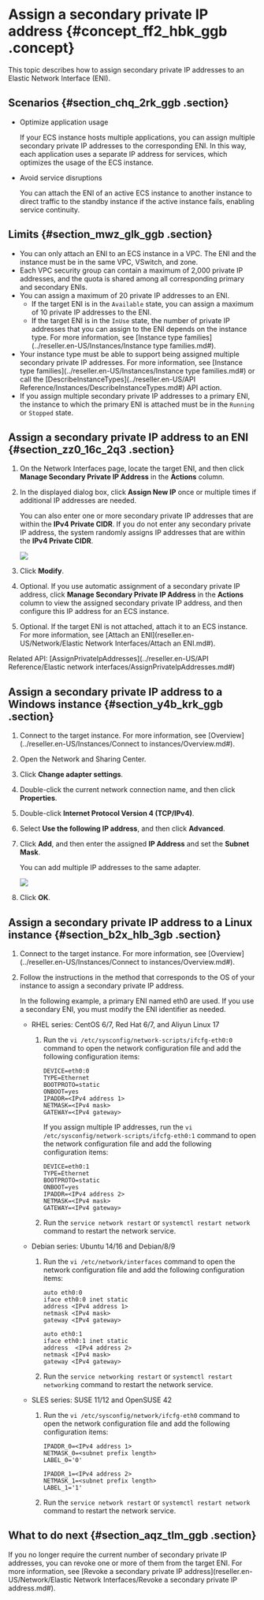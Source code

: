 # Assign a secondary private IP address {#concept_ff2_hbk_ggb .concept}

This topic describes how to assign secondary private IP addresses to an Elastic Network Interface \(ENI\).

## Scenarios {#section_chq_2rk_ggb .section}

-   Optimize application usage

    If your ECS instance hosts multiple applications, you can assign multiple secondary private IP addresses to the corresponding ENI. In this way, each application uses a separate IP address for services, which optimizes the usage of the ECS instance.

-   Avoid service disruptions

    You can attach the ENI of an active ECS instance to another instance to direct traffic to the standby instance if the active instance fails, enabling service continuity.


## Limits {#section_mwz_glk_ggb .section}

-   You can only attach an ENI to an ECS instance in a VPC. The ENI and the instance must be in the same VPC, VSwitch, and zone.
-   Each VPC security group can contain a maximum of 2,000 private IP addresses, and the quota is shared among all corresponding primary and secondary ENIs.
-   You can assign a maximum of 20 private IP addresses to an ENI.
    -   If the target ENI is in the `Available` state, you can assign a maximum of 10 private IP addresses to the ENI.
    -   If the target ENI is in the `InUse` state, the number of private IP addresses that you can assign to the ENI depends on the instance type. For more information, see [Instance type families](../reseller.en-US/Instances/Instance type families.md#).
-   Your instance type must be able to support being assigned multiple secondary private IP addresses. For more information, see [Instance type families](../reseller.en-US/Instances/Instance type families.md#) or call the [DescribeInstanceTypes](../reseller.en-US/API Reference/Instances/DescribeInstanceTypes.md#) API action.
-   If you assign multiple secondary private IP addresses to a primary ENI, the instance to which the primary ENI is attached must be in the `Running` or `Stopped` state.

## Assign a secondary private IP address to an ENI {#section_zz0_16c_2q3 .section}

1.  On the Network Interfaces page, locate the target ENI, and then click **Manage Secondary Private IP Address** in the **Actions** column.
2.  In the displayed dialog box, click **Assign New IP** once or multiple times if additional IP addresses are needed.

    You can also enter one or more secondary private IP addresses that are within the **IPv4 Private CIDR**. If you do not enter any secondary private IP address, the system randomly assigns IP addresses that are within the **IPv4 Private CIDR**.

    ![](http://static-aliyun-doc.oss-cn-hangzhou.aliyuncs.com/assets/img/83258/156472631947047_en-US.png)

3.  Click **Modify**.
4.  Optional. If you use automatic assignment of a secondary private IP address, click **Manage Secondary Private IP Address** in the **Actions** column to view the assigned secondary private IP address, and then configure this IP address for an ECS instance.
5.  Optional. If the target ENI is not attached, attach it to an ECS instance. For more information, see [Attach an ENI](reseller.en-US/Network/Elastic Network Interfaces/Attach an ENI.md#).

Related API: [AssignPrivateIpAddresses](../reseller.en-US/API Reference/Elastic network interfaces/AssignPrivateIpAddresses.md#)

## Assign a secondary private IP address to a Windows instance {#section_y4b_krk_ggb .section}

1.  Connect to the target instance. For more information, see [Overview](../reseller.en-US/Instances/Connect to instances/Overview.md#).
2.  Open the Network and Sharing Center.
3.  Click **Change adapter settings**.
4.  Double-click the current network connection name, and then click **Properties**.
5.  Double-click **Internet Protocol Version 4 \(TCP/IPv4\)**.
6.  Select **Use the following IP address**, and then click **Advanced**.
7.  Click **Add**, and then enter the assigned **IP Address** and set the **Subnet Mask**.

    You can add multiple IP addresses to the same adapter.

    ![](http://static-aliyun-doc.oss-cn-hangzhou.aliyuncs.com/assets/img/83258/156472631947049_en-US.png)

8.  Click **OK**.

## Assign a secondary private IP address to a Linux instance {#section_b2x_hlb_3gb .section}

1.  Connect to the target instance. For more information, see [Overview](../reseller.en-US/Instances/Connect to instances/Overview.md#).
2.  Follow the instructions in the method that corresponds to the OS of your instance to assign a secondary private IP address.

    In the following example, a primary ENI named eth0 are used. If you use a secondary ENI, you must modify the ENI identifier as needed.

    -   RHEL series: CentOS 6/7, Red Hat 6/7, and Aliyun Linux 17
        1.  Run the `vi /etc/sysconfig/network-scripts/ifcfg-eth0:0` command to open the network configuration file and add the following configuration items:

            ``` {#codeblock_rn2_hix_2fq}
            DEVICE=eth0:0
            TYPE=Ethernet
            BOOTPROTO=static
            ONBOOT=yes
            IPADDR=<IPv4 address 1>
            NETMASK=<IPv4 mask>
            GATEWAY=<IPv4 gateway>
            ```

            If you assign multiple IP addresses, run the `vi /etc/sysconfig/network-scripts/ifcfg-eth0:1` command to open the network configuration file and add the following configuration items:

            ``` {#codeblock_8vy_zac_xvr}
            DEVICE=eth0:1
            TYPE=Ethernet
            BOOTPROTO=static
            ONBOOT=yes
            IPADDR=<IPv4 address 2>
            NETMASK=<IPv4 mask>
            GATEWAY=<IPv4 gateway>
            ```

        2.  Run the `service network restart` or `systemctl restart network` command to restart the network service.
    -   Debian series: Ubuntu 14/16 and Debian/8/9
        1.  Run the `vi /etc/network/interfaces` command to open the network configuration file and add the following configuration items:

            ``` {#codeblock_9ok_cfn_9ev}
            auto eth0:0
            iface eth0:0 inet static
            address <IPv4 address 1>
            netmask <IPv4 mask>
            gateway <IPv4 gateway>
            
            auto eth0:1
            iface eth0:1 inet static
            address  <IPv4 address 2>
            netmask <IPv4 mask>
            gateway <IPv4 gateway>
            ```

        2.  Run the `service networking restart` or `systemctl restart networking` command to restart the network service.
    -   SLES series: SUSE 11/12 and OpenSUSE 42
        1.  Run the `vi /etc/sysconfig/network/ifcfg-eth0` command to open the network configuration file and add the following configuration items:

            ``` {#codeblock_6h3_4j1_b81}
            IPADDR_0=<IPv4 address 1>
            NETMASK_0=<subnet prefix length>
            LABEL_0='0'
            
            IPADDR_1=<IPv4 address 2>
            NETMASK_1=<subnet prefix length>
            LABEL_1='1'
            ```

        2.  Run the `service network restart` or `systemctl restart network` command to restart the network service.

## What to do next {#section_aqz_tlm_ggb .section}

If you no longer require the current number of secondary private IP addresses, you can revoke one or more of them from the target ENI. For more information, see [Revoke a secondary private IP address](reseller.en-US/Network/Elastic Network Interfaces/Revoke a secondary private IP address.md#).

